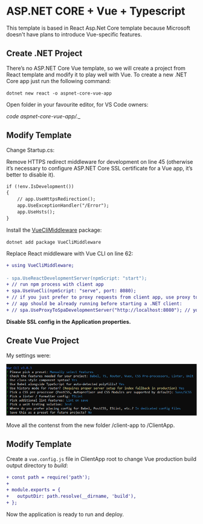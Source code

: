 ﻿# ASP.NET CORE + Vue + Typescript

This template is based in React Asp.Net Core template because Microsoft doesn't have plans to introduce Vue-specific features.

## Create .NET Project

There’s no ASP.NET Core Vue template, so we will create a project from React template and modify it to play well with Vue. To create a new .NET Core app just run the following command:

`dotnet new react -o aspnet-core-vue-app`

Open folder in your favourite editor, for VS Code owners:

_code aspnet-core-vue-app/.__

## Modify Template

Change Startup.cs:

Remove HTTPS redirect middleware for development on line 45 (otherwise it’s necessary to configure ASP.NET Core SSL certificate for a Vue app, it’s better to disable it).

```diff
if (!env.IsDevelopment())
{    
    // app.UseHttpsRedirection();
    app.UseExceptionHandler("/Error");
    app.UseHsts();
}
```

 Install the [VueCliMiddleware](https://www.nuget.org/packages/VueCliMiddleware) package:

`dotnet add package VueCliMiddleware`

Replace React middleware with Vue CLI on line 62:

```diff
+ using VueCliMiddleware;

- spa.UseReactDevelopmentServer(npmScript: "start");
+ // run npm process with client app
+ spa.UseVueCli(npmScript: "serve", port: 8080);
+ // if you just prefer to proxy requests from client app, use proxy to SPA dev server instead,
+ // app should be already running before starting a .NET client:
+ // spa.UseProxyToSpaDevelopmentServer("http://localhost:8080"); // your Vue app port
```

**Disable SSL config in the Application properties.**

## Create Vue Project

My settings were:

![Settings Vue CLI](./docs/settings-vue-cli.PNG)

Move all the contenst from the new folder /client-app to /ClientApp.

## Modify Template

Create a `vue.config.js` file in ClientApp root to change Vue production build output directory to _build_:

```diff
+ const path = require('path');
+ 
+ module.exports = {
+   outputDir: path.resolve(__dirname, 'build'),
+ };
```

Now the application is ready to run and deploy.
